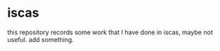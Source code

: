 # iscas
this repository records some work that I have done in iscas, maybe not useful.
add something.
